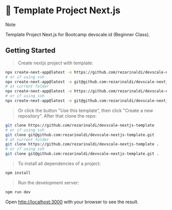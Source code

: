 # 🔖 Template Project Next.js

> [!NOTE]
> Template Project Next.js for Bootcamp devscale.id (Beginner Class).

## Getting Started

> Create nextjs project with template:

```bash
npx create-next-app@latest -e https://github.com/rezarinaldi/devscale-nextjs-template
# or if using ssh
npx create-next-app@latest -e git@github.com:rezarinaldi/devscale-nextjs-template.git
# at current folder
npx create-next-app@latest -e https://github.com/rezarinaldi/devscale-nextjs-template .
# or if using ssh
npx create-next-app@latest -e git@github.com:rezarinaldi/devscale-nextjs-template.git .
```

> Or click the button "Use this template", then click "Create a new repository". After that clone the repo:

```bash
git clone https://github.com/rezarinaldi/devscale-nextjs-template
# or if using ssh
git clone git@github.com:rezarinaldi/devscale-nextjs-template.git
# at current folder
git clone https://github.com/rezarinaldi/devscale-nextjs-template .
# or if using ssh
git clone git@github.com:rezarinaldi/devscale-nextjs-template.git .
```

> To install all dependencies of a project:

```bash
npm install
```

> Run the development server:

```bash
npm run dev
```

Open [http://localhost:3000](http://localhost:3000) with your browser to see the result.

